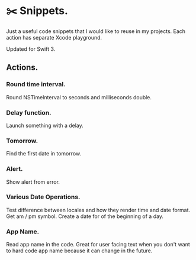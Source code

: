 # ✂️ Snippets.

Just a useful code snippets that I would like to reuse in my projects. Each action has separate Xcode playground.

Updated for Swift 3.

## Actions.

### Round time interval.
Round NSTimeInterval to seconds and milliseconds double.

### Delay function.
Launch something with a delay.

### Tomorrow.
Find the first date in tomorrow.

### Alert.
Show alert from error.

### Various Date Operations.
Test difference between locales and how they render time and date format.
Get am / pm symbol.
Create a date for of the beginning of a day.

### App Name.
Read app name in the code. Great for user facing text when you don't want to hard
code app name because it can change in the future.